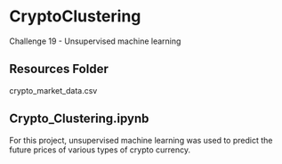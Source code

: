 # CryptoClustering
Challenge 19 - Unsupervised machine learning

## Resources Folder
  crypto_market_data.csv
## Crypto_Clustering.ipynb

For this project, unsupervised machine learning was used to predict the future prices of various types of crypto currency.
